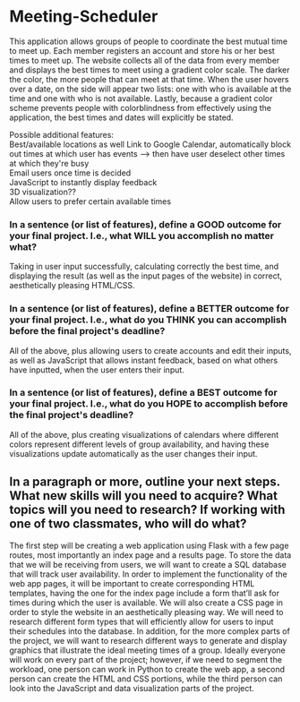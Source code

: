 # Meeting-Scheduler

This application allows groups of people to coordinate the best mutual time to meet up. Each member registers an account and store his or her best times to meet up. The website collects all of the data from every member and displays the best times to meet using a gradient color scale. The darker the color, the more people that can meet at that time. When the user hovers over a date, on the side will appear two lists: one with who is available at the time and one with who is not available. Lastly, because a gradient color scheme prevents people with colorblindness from effectively using the application, the best times and dates will explicitly be stated.

Possible additional features:  
Best/available locations as well
Link to Google Calendar, automatically block out times at which user has events --> then have user deselect other times at which they're busy  
Email users once time is decided  
JavaScript to instantly display feedback  
3D visualization??  
Allow users to prefer certain available times  

### In a sentence (or list of features), define a GOOD outcome for your final project. I.e., what WILL you accomplish no matter what?

Taking in user input successfully, calculating correctly the best time, and displaying the result (as well as the input pages of the website) in correct, aesthetically pleasing HTML/CSS.

### In a sentence (or list of features), define a BETTER outcome for your final project. I.e., what do you THINK you can accomplish before the final project's deadline?

All of the above, plus allowing users to create accounts and edit their inputs, as well as JavaScript that allows instant feedback, based on what others have inputted, when the user enters their input.

### In a sentence (or list of features), define a BEST outcome for your final project. I.e., what do you HOPE to accomplish before the final project's deadline?

All of the above, plus creating visualizations of calendars where different colors represent different levels of group availability, and having these visualizations update automatically as the user changes their input.

## In a paragraph or more, outline your next steps. What new skills will you need to acquire? What topics will you need to research? If working with one of two classmates, who will do what?

The first step will be creating a web application using Flask with a few page routes, most importantly an index page and a results page. To store the data that we will be receiving from users, we will want to create a SQL database that will track user availability. In order to implement the functionality of the web app pages, it will be important to create corresponding HTML templates, having the one for the index page include a form that’ll ask for times during which the user is available. We will also create a CSS page in order to style the website in an aesthetically pleasing way. We will need to research different form types that will efficiently allow for users to input their schedules into the database. In addition, for the more complex parts of the project, we will want to research different ways to generate and display graphics that illustrate the ideal meeting times of a group. Ideally everyone will work on every part of the project; however, if we need to segment the workload, one person can work in Python to create the web app, a second person can create the HTML and CSS portions, while the third person can look into the JavaScript and data visualization parts of the project.
